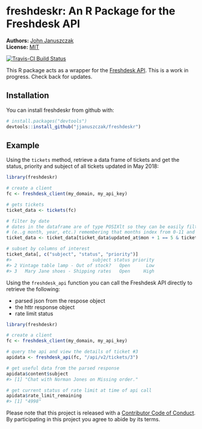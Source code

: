 
<!-- README.md is generated from README.Rmd. Please edit that file -->
freshdeskr: An R Package for the Freshdesk API
==============================================

**Authors:** [John Januszczak](https://github.com/jjanuszczak)<br/> **License:** [MIT](https://opensource.org/licenses/MIT)

[![Travis-CI Build Status](https://travis-ci.org/jjanuszczak/freshdeskr.svg?branch=master)](https://travis-ci.org/jjanuszczak/freshdeskr)

This R package acts as a wrapper for the [Freshdesk API](https://developers.freshdesk.com/api/). This is a work in progress. Check back for updates.

Installation
------------

You can install freshdeskr from github with:

``` r
# install.packages("devtools")
devtools::install_github("jjanuszczak/freshdeskr")
```

Example
-------

Using the `tickets` method, retrieve a data frame of tickets and get the status, priority and subject of all tickets updated in May 2018:

``` r
library(freshdeskr)

# create a client
fc <- freshdesk_client(my_domain, my_api_key)

# gets tickets 
ticket_data <- tickets(fc)

# filter by date
# dates in the dataframe are of type POSIXlt so they can be easily filtered by date or time part 
# (e..g month, year, etc.) remembering that months index from 0-11 and year is years since 1900
ticket_data <- ticket_data[ticket_data$updated_at$mon + 1 == 5 & ticket_data$updated_at$year + 1900 == 2018, ]

# subset by columns of interest
ticket_data[, c("subject", "status", "priority")]
#>                              subject status priority
#> 2 Vintage table lamp - Out of stock?   Open      Low
#> 3   Mary Jane shoes - Shipping rates   Open     High
```

Using the `freshdesk_api` function you can call the Freshdesk API directly to retrieve the following:

-   parsed json from the respose object
-   the httr response object
-   rate limit status

``` r
library(freshdeskr)

# create a client
fc <- freshdesk_client(my_domain, my_api_key)

# query the api and view the details of ticket #3
apidata <- freshdesk_api(fc, "/api/v2/tickets/3")

# get useful data from the parsed response
apidata$content$subject
#> [1] "Chat with Norman Jones on Missing order."
```

``` r
# get current status of rate limit at time of api call
apidata$rate_limit_remaining
#> [1] "4998"
```

Please note that this project is released with a [Contributor Code of Conduct](CONDUCT.md). By participating in this project you agree to abide by its terms.
